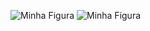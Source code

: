 <p aling:center>
 <img src="https://github.com/Davi-OS/CSharp/assets/112199758/21872bda-5efc-48af-abfe-743c7292bcc6" alt="Minha Figura">
 <img src="https://github.com/Davi-OS/CSharp/assets/112199758/e8b8dbb6-66af-4dc9-9e81-8578312d2b1c" alt="Minha Figura"></p>
